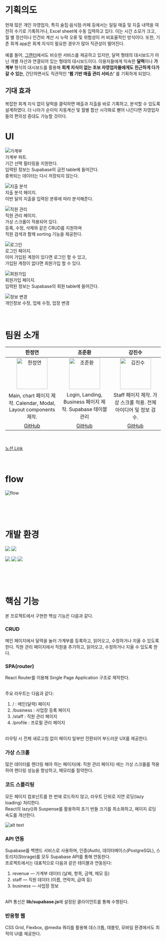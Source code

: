 # 기획의도
현재 많은 개인 자영업자, 특히 술집·음식점·카페 등에서는 일일 매출 및 지출 내역을 여전히 수기로 기록하거나, Excel sheet에 수동 입력하고 있다. 이는 시간 소모가 크고, 월 별 정산이나 인건비 계산 시 누락 오류 및 위험성이 커 비효율적인 방식이다. 또한, 기존 회계 app은 회계 지식이 필요한 경우가 많아 직관성이 떨어진다.<br><br>예를 들어, [그랜터](https://granter.biz/ai-automation)에서도 비슷한 서비스를 제공하고 있지만, 달력 형태의 대시보드가 아닌 개별 자산과 연결되어 있는 형태의 대시보드이다. 이용자들에게 익숙한 **달력**이나 **가계부** 형식의 대시보드를 활용해 **회계 지식이 없는 초보 자영업자들에게도 친근하게 다가갈 수 있는**, 간단하면서도 직관적인 **'웹 기반 매출 관리 서비스'** 를 기획하게 되었다.

## 기대 효과
복잡한 회계 지식 없이 달력을 클릭하면 매출과 지출을 바로 기록하고, 분석할 수 있도록 설계하였다.
더 나아가 순이익 자동계산 및 월별 합산 시각화로 뻗어 나간다면 자영업자들의 편의성 증대도 가능할 것이다.

# UI
![가계부](./imgs/2.gif)
<br>가계부 파트.
<br>기간 선택 필터링을 지원한다.
<br>입력된 정보는 Supabase의 금전 table에 들어간다.
<br>중복되는 데이터는 다시 저장되지 않는다.

![지출 분석](./imgs/3.gif) 
<br>지출 분석 페이지.
<br>이번 달의 지출을 입력된 분류에 따라 분석해준다.

![직원 관리](./imgs/4.gif)
<br>직원 관리 페이지.
<br>가상 스크롤이 적용되어 있다.
<br>등록, 수정, 삭제와 같은 CRUD를 지원하며
<br>직원 검색과 함께 sorting 기능을 제공한다.

![로그인](./imgs/image-3.png) 
<br>로그인 페이지.
<br>이미 가입된 계정이 있다면 로그인 할 수 있고,
<br>가입된 계정이 없다면 회원가입 할 수 있다.

![회원가입](./imgs/image-4.png)
<br>회원가입 페이지.
<br>입력된 정보는 Supabase의 회원 table에 들어간다.

![정보 변경](./imgs/5.gif)
<br>개인정보 수정, 업체 수정, 업장 변경
<br>
<br>
<br>



# 팀원 소개
| 한정연 | 조준환 | 강진수 |
|:------:|:------:|:------:|
| <img src="https://avatars.githubusercontent.com/u/131198770?v=4" alt="한정연" width="100"> | <img src="https://avatars.githubusercontent.com/u/238125879?v=4" alt="조준환" width="100"> | <img src="https://avatars.githubusercontent.com/u/213219013?v=4" alt="김진수" width="100"> |
| Main, chart 페이지 제작. Calendar, Modal, Layout components 제작. | Login, Landing, Business 페이지 제작. Supabase 테이블 관리 | Staff 페이지 제작. 가상 스크롤 적용. 전체 아이디어 및 정보 검수. |
| [GitHub](https://github.com/DOT-SOY) | [GitHub](https://github.com/junhwan0427) | [GitHub](https://github.com/shanekang1) |

<br>

[노션 Link](https://www.notion.so/28dbd6e06207818a9f0fcce568ff6c72?source=copy_link)
<br>
<br>
<br>


# flow
![flow](./imgs/image.png)


<br>
<br>
<br>

# 개발 환경

<img src="https://img.shields.io/badge/react-61DAFB?style=for-the-badge&logo=react&logoColor=black">

<img src="https://img.shields.io/badge/supabase-3FCF8E?style=for-the-badge&logo=supabase&logoColor=black">

<img src="https://img.shields.io/badge/javascript-F7DF1E?style=for-the-badge&logo=javascript&logoColor=black"> <img src="https://img.shields.io/badge/html5-E34F26?style=for-the-badge&logo=html5&logoColor=white"> <img src="https://img.shields.io/badge/css-1572B6?style=for-the-badge&logo=css3&logoColor=white">

<br>
<br>
<br>

# 핵심 기능
본 프로젝트에서 구현한 핵심 기능은 다음과 같다.

### CRUD
메인 페이지에서 달력을 눌러 가계부를 등록하고, 읽어오고, 수정하거나 지울 수 있도록 한다.
직원 관리 페이지에서 직원을 추가하고, 읽어오고, 수정하거나 지울 수 있도록 한다.

### SPA(router)
React Router를 이용해 Single Page Application 구조로 제작한다.

<br>
주요 라우트는 다음과 같다:

1. / : 메인(달력) 페이지
2. /business : 사업장 등록 페이지
3. /staff : 직원 관리 페이지
4. /profile : 프로필 관리 페이지

<br>
라우팅 시 전체 새로고침 없이 페이지 일부만 전환되어 부드러운 UX를 제공한다.

### 가상 스크롤
많은 데이터를 렌더링 해야 하는 페이지(예: 직원 관리 페이지) 에는 가상 스크롤를 적용하여 렌더링 성능을 향상하고, 메모리를 절약한다.

### 코드 스플리팅
모든 페이지 컴포넌트를 한 번에 로드하지 않고, 라우트 단위로 지연 로딩(lazy loading) 처리한다.<br>
React의 lazy()와 Suspense를 활용하여 초기 번들 크기를 최소화하고, 페이지 로딩 속도를 개선한다.

![alt text](./imgs/image-1.png)

### API 연동
Supabase를 백엔드 서비스로 사용하며, 인증(Auth), 데이터베이스(PostgreSQL), 스토리지(Storage)를 모두 Supabase API를 통해 연동한다.<br>
프로젝트에서는 대표적으로 다음과 같은 테이블과 연동된다:
1. revenue — 가계부 데이터 (날짜, 항목, 금액, 메모 등)
2. staff — 직원 데이터 (이름, 연락처, 급여 등)
3. business — 사업장 정보

<br>API 통신은 **lib/supabase.js**에 설정된 클라이언트를 통해 수행된다.

### 반응형 웹
CSS Grid, Flexbox, @media 쿼리를 활용해 데스크톱, 태블릿, 모바일 환경에서도 최적의 UI를 제공한다.

<br>
<br>
<br>
